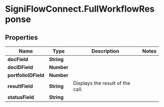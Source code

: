 # SigniFlowConnect.FullWorkflowResponse

## Properties

Name | Type | Description | Notes
------------ | ------------- | ------------- | -------------
**docField** | **String** |  | 
**docIDField** | **Number** |  | 
**portfolioIDField** | **Number** |  | 
**resultField** | **String** | Displays the result of the call. | 
**statusField** | **String** |  | 


